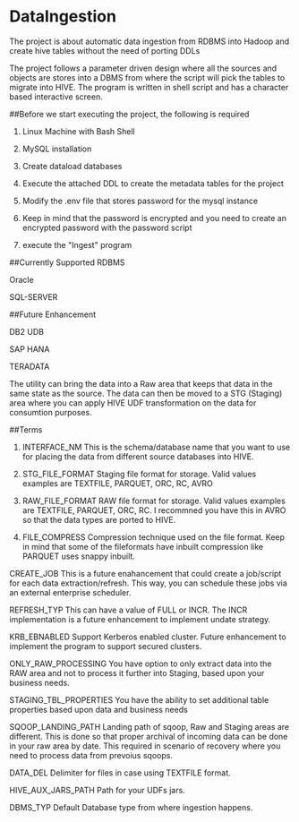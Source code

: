 # DataIngestion
The project is about automatic data ingestion from RDBMS into Hadoop and create hive tables without the need of porting DDLs

The project follows a parameter driven design where all the sources and objects are stores into a DBMS from where the script will pick the tables to migrate into HIVE.
The program is written in shell script and has a character based interactive screen.



##Before we start executing the project, the following is required

1) Linux Machine with Bash Shell

2) MySQL installation

3) Create dataload databases

4) Execute the attached DDL to create the metadata tables for the project

5) Modify the .env file that stores password for the mysql instance

6) Keep in mind that the password is encrypted and you need to create an encrypted password with the password script

5) execute the "Ingest" program


##Currently Supported RDBMS

Oracle

SQL-SERVER


##Future Enhancement

DB2 UDB

SAP HANA

TERADATA


The utility can bring the data into a Raw area that keeps that data in the same state as the source. The data can then be moved to a STG (Staging) area where you can apply HIVE UDF transformation on the data for consumtion purposes. 

##Terms
1) INTERFACE_NM This is the schema/database name that you want to use for placing the data from different source databases into HIVE.

2) STG_FILE_FORMAT Staging file format for storage. Valid values examples are TEXTFILE, PARQUET, ORC, RC, AVRO

3) RAW_FILE_FORMAT RAW file format for storage. Valid values examples are TEXTFILE, PARQUET, ORC, RC. I recommned you have this in AVRO so that the data types are ported to HIVE.

4) FILE_COMPRESS  Compression technique used on the file format. Keep in mind that some of the fileformats have inbuilt compression like PARQUET uses snappy inbuilt.

CREATE_JOB This is a future enahancement that could create a job/script for each data extraction/refresh. This way, you can schedule these jobs via an external enterprise scheduler.

REFRESH_TYP This can have a value of FULL or INCR. The INCR implementation is a future enhancement to implement undate strategy.

KRB_EBNABLED Support Kerberos enabled cluster. Future enhancement to implement the program to support secured clusters.

ONLY_RAW_PROCESSING You have option to only extract data into the RAW area and not to process it further into Staging, based upon your business needs.

STAGING_TBL_PROPERTIES You have the ability to set additional table properties based upon data and business needs

SQOOP_LANDING_PATH Landing path of sqoop, Raw and Staging areas are different. This is done so that proper archival of incoming data can be done in your raw area by date. This required in scenario of recovery where you need to process data from prevoius sqoops.

DATA_DEL Delimiter for files in case using TEXTFILE format.

HIVE_AUX_JARS_PATH Path for your UDFs jars.

DBMS_TYP Default Database type from where ingestion happens.
